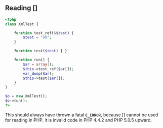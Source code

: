 Reading \[\]
------------

``` php
<?php
class XmlTest {

    function test_ref(&$test) {
        $test = "ok";
    }

    function test($test) { }

    function run() {
        $ar = array();
        $this->test_ref($ar[]);
        var_dump($ar);
        $this->test($ar[]);
    }
}

$o = new XmlTest();
$o->run();
?>
```

This should always have thrown a fatal **`E_ERROR`**, because \[\]
cannot be used for reading in PHP. It is invalid code in PHP 4.4.2 and
PHP 5.0.5 upward.
